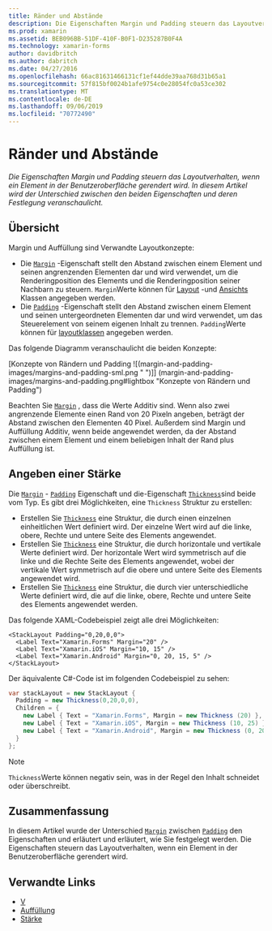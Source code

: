 ```yaml
---
title: Ränder und Abstände
description: Die Eigenschaften Margin und Padding steuern das Layoutverhalten, wenn ein Element in der Benutzeroberfläche gerendert wird. In diesem Artikel wird der Unterschied zwischen den beiden Eigenschaften und deren Festlegung veranschaulicht.
ms.prod: xamarin
ms.assetid: BEB096BB-51DF-410F-B0F1-D235287B0F4A
ms.technology: xamarin-forms
author: davidbritch
ms.author: dabritch
ms.date: 04/27/2016
ms.openlocfilehash: 66ac81631466131cf1ef44dde39aa768d31b65a1
ms.sourcegitcommit: 57f815bf0024b1afe9754c0e28054fc0a53ce302
ms.translationtype: MT
ms.contentlocale: de-DE
ms.lasthandoff: 09/06/2019
ms.locfileid: "70772490"
---
```

# <a name="margin-and-padding"></a>Ränder und Abstände

_Die Eigenschaften Margin und Padding steuern das Layoutverhalten, wenn ein Element in der Benutzeroberfläche gerendert wird. In diesem Artikel wird der Unterschied zwischen den beiden Eigenschaften und deren Festlegung veranschaulicht._

## <a name="overview"></a>Übersicht

Margin und Auffüllung sind Verwandte Layoutkonzepte:

- Die [`Margin`](xref:Xamarin.Forms.View.Margin) -Eigenschaft stellt den Abstand zwischen einem Element und seinen angrenzenden Elementen dar und wird verwendet, um die Renderingposition des Elements und die Renderingposition seiner Nachbarn zu steuern. `Margin`Werte können für [Layout](~/xamarin-forms/user-interface/controls/layouts.md) -und [Ansichts](~/xamarin-forms/user-interface/controls/views.md) Klassen angegeben werden.
- Die [`Padding`](xref:Xamarin.Forms.Layout.Padding) -Eigenschaft stellt den Abstand zwischen einem Element und seinen untergeordneten Elementen dar und wird verwendet, um das Steuerelement von seinem eigenen Inhalt zu trennen. `Padding`Werte können für [layoutklassen](~/xamarin-forms/user-interface/controls/layouts.md) angegeben werden.

Das folgende Diagramm veranschaulicht die beiden Konzepte:

[Konzepte von Rändern und Padding ![(margin-and-padding-images/margins-and-padding-sml.png " ")]] (margin-and-padding-images/margins-and-padding.png#lightbox "Konzepte von Rändern und Padding")

Beachten Sie [`Margin`](xref:Xamarin.Forms.View.Margin) , dass die Werte Additiv sind. Wenn also zwei angrenzende Elemente einen Rand von 20 Pixeln angeben, beträgt der Abstand zwischen den Elementen 40 Pixel. Außerdem sind Margin und Auffüllung Additiv, wenn beide angewendet werden, da der Abstand zwischen einem Element und einem beliebigen Inhalt der Rand plus Auffüllung ist.

## <a name="specifying-a-thickness"></a>Angeben einer Stärke

Die [`Margin`](xref:Xamarin.Forms.View.Margin) - [`Padding`](xref:Xamarin.Forms.Layout.Padding) Eigenschaft und die-Eigenschaft [`Thickness`](xref:Xamarin.Forms.Thickness)sind beide vom Typ. Es gibt drei Möglichkeiten, eine `Thickness` Struktur zu erstellen:

- Erstellen Sie [`Thickness`](xref:Xamarin.Forms.Thickness) eine Struktur, die durch einen einzelnen einheitlichen Wert definiert wird. Der einzelne Wert wird auf die linke, obere, Rechte und untere Seite des Elements angewendet.
- Erstellen Sie [`Thickness`](xref:Xamarin.Forms.Thickness) eine Struktur, die durch horizontale und vertikale Werte definiert wird. Der horizontale Wert wird symmetrisch auf die linke und die Rechte Seite des Elements angewendet, wobei der vertikale Wert symmetrisch auf die obere und untere Seite des Elements angewendet wird.
- Erstellen Sie [`Thickness`](xref:Xamarin.Forms.Thickness) eine Struktur, die durch vier unterschiedliche Werte definiert wird, die auf die linke, obere, Rechte und untere Seite des Elements angewendet werden.

Das folgende XAML-Codebeispiel zeigt alle drei Möglichkeiten:

```xaml
<StackLayout Padding="0,20,0,0">
  <Label Text="Xamarin.Forms" Margin="20" />
  <Label Text="Xamarin.iOS" Margin="10, 15" />
  <Label Text="Xamarin.Android" Margin="0, 20, 15, 5" />
</StackLayout>
```

Der äquivalente C#-Code ist im folgenden Codebeispiel zu sehen:

```csharp
var stackLayout = new StackLayout {
  Padding = new Thickness(0,20,0,0),
  Children = {
    new Label { Text = "Xamarin.Forms", Margin = new Thickness (20) },
    new Label { Text = "Xamarin.iOS", Margin = new Thickness (10, 25) },
    new Label { Text = "Xamarin.Android", Margin = new Thickness (0, 20, 15, 5) }
  }
};
```

> [!NOTE]
> `Thickness`Werte können negativ sein, was in der Regel den Inhalt schneidet oder überschreibt.

## <a name="summary"></a>Zusammenfassung

In diesem Artikel wurde der Unterschied [`Margin`](xref:Xamarin.Forms.View.Margin) zwischen [`Padding`](xref:Xamarin.Forms.Layout.Padding) den Eigenschaften und erläutert und erläutert, wie Sie festgelegt werden. Die Eigenschaften steuern das Layoutverhalten, wenn ein Element in der Benutzeroberfläche gerendert wird.

## <a name="related-links"></a>Verwandte Links

- [V](xref:Xamarin.Forms.View.Margin)
- [Auffüllung](xref:Xamarin.Forms.Layout.Padding)
- [Stärke](xref:Xamarin.Forms.Thickness)
